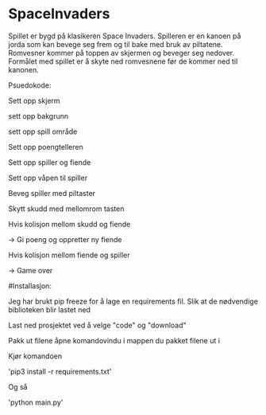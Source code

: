 # SpaceInvaders
Spillet er bygd på klasikeren Space Invaders. Spilleren er en kanoen på jorda som kan bevege seg frem og til bake med bruk av piltatene. Romvesner kommer på toppen av skjermen og beveger seg nedover. Formålet med spillet er å skyte ned romvesnene før de kommer ned til kanonen. 

Psuedokode:

Sett opp skjerm

sett opp bakgrunn 

sett opp spill område

Sett opp poengtelleren 

Sett opp spiller og fiende

Sett opp våpen til spiller

Beveg spiller med piltaster

Skytt skudd med mellomrom tasten

Hvis kolisjon mellom skudd og fiende

-> Gi poeng og oppretter ny fiende

Hvis kolisjon mellom fiende og spiller

-> Game over

#Installasjon:

Jeg har brukt pip freeze for å lage en requirements fil. Slik at de nødvendige biblioteken blir lastet ned

Last ned prosjektet ved å  velge "code" og "download"

Pakk ut filene åpne komandovindu i mappen du pakket filene ut i 

Kjør komandoen 

'pip3 install -r requirements.txt'

Og så 

'python main.py'
